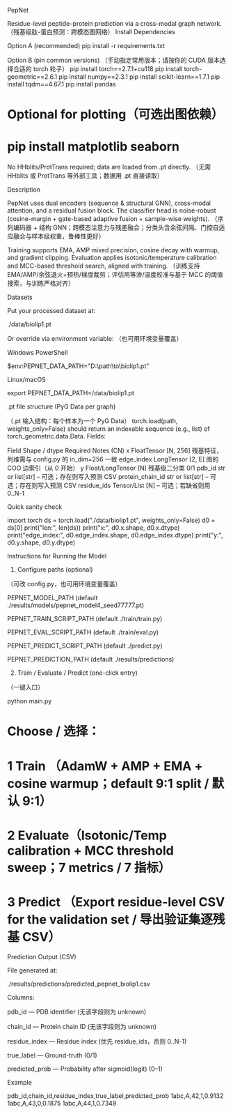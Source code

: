 PepNet

Residue-level peptide–protein prediction via a cross-modal graph network.
（残基级肽-蛋白预测：跨模态图网络）
Install Dependencies

Option A (recommended)
pip install -r requirements.txt

Option B (pin common versions)
（手动指定常用版本；请按你的 CUDA 版本选择合适的 torch 轮子）
pip install torch==2.7.1+cu118
pip install torch-geometric==2.6.1
pip install numpy==2.3.1
pip install scikit-learn==1.7.1
pip install tqdm==4.67.1
pip install pandas
# Optional for plotting（可选出图依赖）
# pip install matplotlib seaborn


No HHblits/ProtTrans required; data are loaded from .pt directly.
（无需 HHblits 或 ProtTrans 等外部工具；数据用 .pt 直接读取）

Description

PepNet uses dual encoders (sequence & structural GNN), cross-modal attention, and a residual fusion block. The classifier head is noise-robust (cosine-margin + gate-based adaptive fusion + sample-wise weights).
（序列编码器 + 结构 GNN；跨模态注意力与残差融合；分类头含余弦间隔、门控自适应融合与样本级权重，鲁棒性更好）

Training supports EMA, AMP mixed precision, cosine decay with warmup, and gradient clipping. Evaluation applies isotonic/temperature calibration and MCC-based threshold search, aligned with training.
（训练支持 EMA/AMP/余弦退火+预热/梯度裁剪；评估用等渗/温度校准与基于 MCC 的阈值搜索，与训练严格对齐）

Datasets

Put your processed dataset at:

./data/biolip1.pt


Or override via environment variable:
（也可用环境变量覆盖）

Windows PowerShell

$env:PEPNET_DATA_PATH="D:\path\to\biolip1.pt"


Linux/macOS

export PEPNET_DATA_PATH=/data/biolip1.pt

.pt file structure (PyG Data per graph)

（.pt 输入结构：每个样本为一个 PyG Data）
torch.load(path, weights_only=False) should return an indexable sequence (e.g., list) of torch_geometric.data.Data. Fields:

Field	Shape / dtype	Required	Notes (CN)
x	FloatTensor [N, 256]		残基特征，列维需与 config.py 的 in_dim=256 一致
edge_index	LongTensor [2, E]		图的 COO 边索引（从 0 开始）
y	Float/LongTensor [N]		残基级二分类 0/1
pdb_id	str or list[str]	–	可选；存在则写入预测 CSV
protein_chain_id	str or list[str]	–	可选；存在则写入预测 CSV
residue_ids	Tensor/List [N]	–	可选；若缺省则用 0..N-1

Quick sanity check

import torch
ds = torch.load("./data/biolip1.pt", weights_only=False)
d0 = ds[0]
print("len:", len(ds))
print("x:", d0.x.shape, d0.x.dtype)
print("edge_index:", d0.edge_index.shape, d0.edge_index.dtype)
print("y:", d0.y.shape, d0.y.dtype)

Instructions for Running the Model
1) Configure paths (optional)

（可改 config.py，也可用环境变量覆盖）

PEPNET_MODEL_PATH (default ./results/models/pepnet_model4_seed77777.pt)

PEPNET_TRAIN_SCRIPT_PATH (default ./train/train.py)

PEPNET_EVAL_SCRIPT_PATH (default ./train/eval.py)

PEPNET_PREDICT_SCRIPT_PATH (default ./predict.py)

PEPNET_PREDICTION_PATH (default ./results/predictions)

2) Train / Evaluate / Predict (one-click entry)

（一键入口）

python main.py
# Choose / 选择：
# 1 Train  （AdamW + AMP + EMA + cosine warmup；default 9:1 split / 默认 9:1）
# 2 Evaluate（Isotonic/Temp calibration + MCC threshold sweep；7 metrics / 7 指标）
# 3 Predict （Export residue-level CSV for the validation set / 导出验证集逐残基 CSV）

Prediction Output (CSV)

File generated at:

./results/predictions/predicted_pepnet_biolip1.csv


Columns:

pdb_id — PDB identifier (无该字段则为 unknown)

chain_id — Protein chain ID (无该字段则为 unknown)

residue_index — Residue index (优先 residue_ids，否则 0..N-1)

true_label — Ground-truth (0/1)

predicted_prob — Probability after sigmoid(logit) (0–1)

Example

pdb_id,chain_id,residue_index,true_label,predicted_prob
1abc,A,42,1,0.9132
1abc,A,43,0,0.1875
1abc,A,44,1,0.7349
